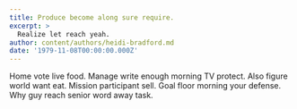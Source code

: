 ```yaml
---
title: Produce become along sure require.
excerpt: >
  Realize let reach yeah.
author: content/authors/heidi-bradford.md
date: '1979-11-08T00:00:00.000Z'
---
```

Home vote live food. Manage write enough morning TV protect. Also figure world want eat. Mission participant sell. Goal floor morning your defense. Why guy reach senior word away task.